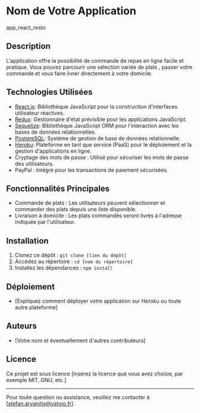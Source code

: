# Nom de Votre Application
app_react_resto

## Description
L'application  offre la possibilité de commande de repas en ligne facile et pratique. Vous pouvez parcourir une sélection variée de plats , passer votre commande et vous faire livrer directement à votre domicile.

## Technologies Utilisées
- [React.js](https://reactjs.org/): Bibliothèque JavaScript pour la construction d'interfaces utilisateur réactives.
- [Redux](https://redux.js.org/): Gestionnaire d'état prévisible pour les applications JavaScript.
- [Sequelize](https://sequelize.org/): Bibliothèque JavaScript ORM pour l'interaction avec les bases de données relationnelles.
- [PostgreSQL](https://www.postgresql.org/): Système de gestion de base de données relationnelle.
- [Heroku](https://www.heroku.com/): Plateforme en tant que service (PaaS) pour le déploiement et la gestion d'applications en ligne.
- Cryptage des mots de passe : Utilisé pour sécuriser les mots de passe des utilisateurs.
- PayPal : Intégré pour les transactions de paiement sécurisées.

## Fonctionnalités Principales
- Commande de plats : Les utilisateurs peuvent sélectionner et commander des plats depuis une liste disponible.
- Livraison à domicile : Les plats commandés seront livrés à l'adresse indiquée par l'utilisateur.

## Installation
1. Clonez ce dépôt : `git clone [lien du dépôt]`
2. Accédez au répertoire : `cd [nom du répertoire]`
3. Installez les dépendances : `npm install`


## Déploiement
- [Expliquez comment déployer votre application sur Heroku ou toute autre plateforme]

## Auteurs
- [Votre nom et éventuellement d'autres contributeurs]

## Licence
Ce projet est sous licence [insérez la licence que vous avez choisie, par exemple MIT, GNU, etc.]

---
Pour toute question ou assistance, veuillez me contacter à [stefan.arvanitis@yahoo.fr].
